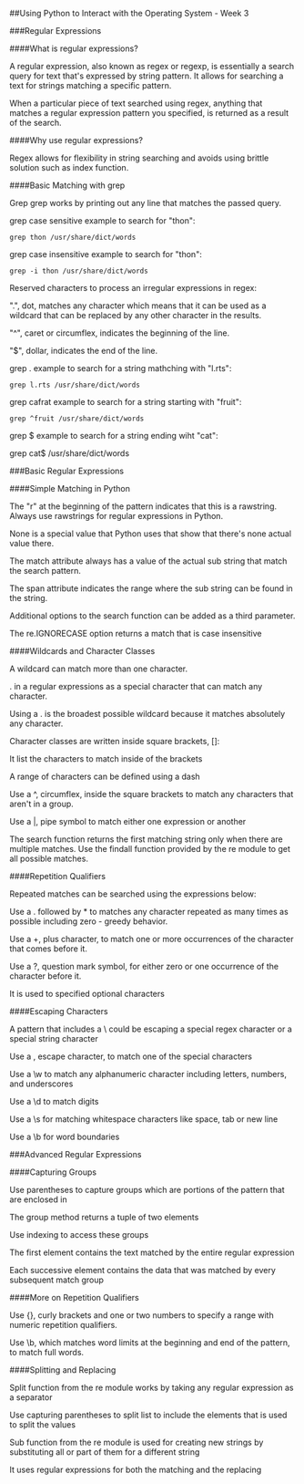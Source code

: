 ##Using Python to Interact with the Operating System - Week 3

###Regular Expressions

####What is regular expressions?

A regular expression, also known as regex or regexp, is essentially a search query for text that's expressed by string pattern. It allows for searching a text for strings matching a specific pattern.

When a particular piece of text searched using regex, anything that matches a regular expression pattern you specified, is returned as a result of the search.

####Why use regular expressions?

Regex allows for flexibility in string searching and avoids using brittle solution such as index function.

####Basic Matching with grep

Grep grep works by printing out any line that matches the passed query.

grep case sensitive example to search for "thon":

```grep thon /usr/share/dict/words```

grep case insensitive example to search for "thon":

```grep -i thon /usr/share/dict/words```

Reserved characters to process an irregular expressions in regex:

".", dot, matches any character which means that it can be used as a wildcard that can be replaced by any other character in the results.

"^", caret or circumflex, indicates the beginning of the line.

"$", dollar, indicates the end of the line.

grep . example to search for a string mathching with "l.rts":

```grep l.rts /usr/share/dict/words```

grep cafrat example to search for a string starting with "fruit":

```grep ^fruit /usr/share/dict/words```

grep $ example to search for a string ending wiht "cat":

grep cat$ /usr/share/dict/words

###Basic Regular Expressions

####Simple Matching in Python

The "r" at the beginning of the pattern indicates that this is a rawstring.
Always use rawstrings for regular expressions in Python.

None is a special value that Python uses that show that there's none actual value there.

The match attribute always has a value of the actual sub string that match the search pattern.

The span attribute indicates the range where the sub string can be found in the string.

Additional options to the search function can be added as a third parameter.

The re.IGNORECASE option returns a match that is case insensitive

####Wildcards and Character Classes

A wildcard can match more than one character.

. in a regular expressions as a special character that can match any character.

Using a . is the broadest possible wildcard because it matches absolutely any character.

Character classes are written inside square brackets, []:

It list the characters to match inside of the brackets

A range of characters can be defined using a dash

Use a ^, circumflex, inside the square brackets to match any characters that aren't in a group.

Use a |, pipe symbol to match either one expression or another

The search function returns the first matching string only when there are multiple matches. Use the findall function provided by the re module to get all possible matches.

####Repetition Qualifiers

Repeated matches can be searched using the expressions below:

Use a . followed by * to matches any character repeated as many times as possible including zero - greedy behavior.

Use a +, plus character, to match one or more occurrences of the character that comes before it.

Use a ?, question mark symbol, for either zero or one occurrence of the character before it.

It is used to specified optional characters

####Escaping Characters

A pattern that includes a \ could be escaping a special regex character or a special string character

Use a , escape character, to match one of the special characters

Use a \w to match any alphanumeric character including letters, numbers, and underscores

Use a \d to match digits

Use a \s for matching whitespace characters like space, tab or new line

Use a \b for word boundaries


###Advanced Regular Expressions

####Capturing Groups

Use parentheses to capture groups which are portions of the pattern that are enclosed in

The group method returns a tuple of two elements

Use indexing to access these groups

The first element contains the text matched by the entire regular expression

Each successive element contains the data that was matched by every subsequent match group

####More on Repetition Qualifiers

Use {}, curly brackets and one or two numbers to specify a range with numeric repetition qualifiers.

Use \b, which matches word limits at the beginning and end of the pattern, to match full words.

####Splitting and Replacing

Split function from the re module works by taking any regular expression as a separator

Use capturing parentheses to split list to include the elements that is used to split the values

Sub function from the re module is used for creating new strings by substituting all or part of them for a different string

It uses regular expressions for both the matching and the replacing
